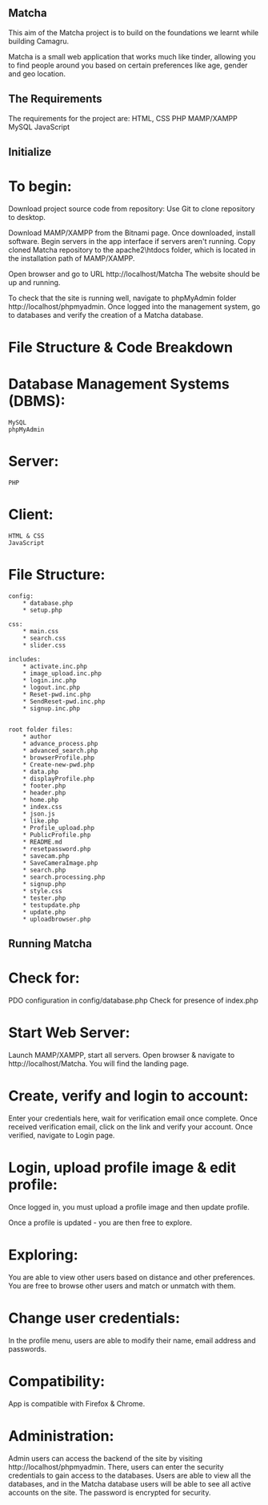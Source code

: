 ## Matcha
This aim of the Matcha project is to build on the foundations we learnt while building Camagru.

Matcha is a small web application that works much like tinder, allowing you to find people around you based on certain preferences like age, gender and geo location.

## The Requirements

The requirements for the project are:
    HTML, CSS
    PHP
    MAMP/XAMPP
    MySQL
    JavaScript

## Initialize

# To begin:

Download project source code from repository: Use Git to clone repository to desktop.

Download MAMP/XAMPP from the Bitnami page. Once downloaded, install software. Begin servers in the app interface if servers aren't running. Copy cloned Matcha repository to the apache2\htdocs folder, which is located in the installation path of MAMP/XAMPP.

Open browser and go to URL http://localhost/Matcha The website should be up and running.

To check that the site is running well, navigate to phpMyAdmin folder http://localhost/phpmyadmin. Once logged into the management system, go to databases and verify the creation of a Matcha database. 

# File Structure & Code Breakdown

# Database Management Systems (DBMS):

	MySQL
	phpMyAdmin

# Server:
	PHP

# Client:

	HTML & CSS
	JavaScript

# File Structure:

	config:
		* database.php
		* setup.php
	
    css:
        * main.css
        * search.css
        * slider.css

	includes:
		* activate.inc.php
		* image_upload.inc.php
		* login.inc.php
		* logout.inc.php
		* Reset-pwd.inc.php
		* SendReset-pwd.inc.php
		* signup.inc.php


	root folder files:
		* author
		* advance_process.php
		* advanced_search.php
		* browserProfile.php
		* Create-new-pwd.php
		* data.php
		* displayProfile.php
		* footer.php
		* header.php
		* home.php
		* index.css
		* json.js
		* like.php
		* Profile_upload.php
		* PublicProfile.php
		* README.md
		* resetpassword.php
		* savecam.php
		* SaveCameraImage.php
		* search.php
		* search.processing.php
		* signup.php
		* style.css
		* tester.php
		* testupdate.php
		* update.php
		* uploadbrowser.php

## Running Matcha

# Check for:

PDO configuration in config/database.php
Check for presence of index.php

# Start Web Server:

Launch MAMP/XAMPP, start all servers.
Open browser & navigate to http://localhost/Matcha. You will find the landing page.

# Create, verify and login to account:

Enter your credentials here, wait for verification email once complete. Once received verification email, click on the link and verify your account. Once verified, navigate to Login page.

# Login, upload profile image & edit profile:

Once logged in, you must upload a profile image and then update profile.

Once a profile is updated - you are then free to explore.

# Exploring:

You are able to view other users based on distance and other preferences. You are free to browse other users and match or unmatch with them.

# Change user credentials:

In the profile menu, users are able to modify their name, email address and passwords.

# Compatibility:

App is compatible with Firefox & Chrome.

# Administration:

Admin users can access the backend of the site by visiting http://localhost/phpmyadmin. There, users can enter the security credentials to gain access to the databases. Users are able to view all the databases, and in the Matcha database users will be able to see all active accounts on the site. The password is encrypted for security.
